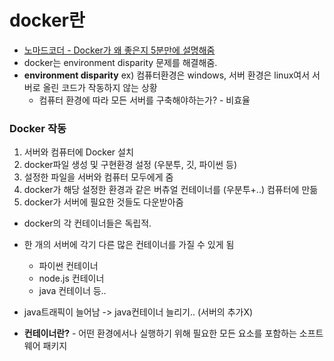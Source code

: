 # docker란

-   [노마드코더 - Docker가 왜 좋은지 5분만에 설명해줌](https://www.youtube.com/watch?v=chnCcGCTyBg)
-   docker는 environment disparity 문제를 해결해줌.
-   **environment disparity** ex) 컴퓨터환경은 windows, 서버 환경은 linux여서 서버로 올린 코드가 작동하지 않는 상황
    -   컴퓨터 환경에 따라 모든 서버를 구축해야하는가? - 비효율

### Docker 작동

1. 서버와 컴퓨터에 Docker 설치
2. docker파일 생성 및 구현환경 설정 (우분투, 깃, 파이썬 등)
3. 설정한 파일을 서버와 컴퓨터 모두에게 줌
4. docker가 해당 설정한 환경과 같은 버츄얼 컨테이너를 (우분투+..) 컴퓨터에 만듦
5. docker가 서버에 필요한 것들도 다운받아줌

-   docker의 각 컨테이너들은 독립적.
-   한 개의 서버에 각기 다른 많은 컨테이너를 가질 수 있게 됨
    -   파이썬 컨테이너
    -   node.js 컨테이너
    -   java 컨테이너 등..
-   java트래픽이 늘어남 -> java컨테이너 늘리기.. (서버의 추가X)

-   **컨테이너란?** - 어떤 환경에서나 실행하기 위해 필요한 모든 요소를 포함하는 소프트웨어 패키지
